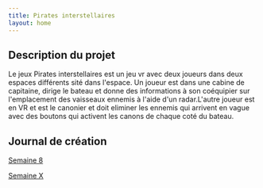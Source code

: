 ```yaml
---
title: Pirates interstellaires
layout: home
---
```


## Description du projet

Le jeux Pirates interstellaires est un jeu vr avec deux joueurs dans deux espaces différents sité dans l'espace. Un joueur est dans une cabine de capitaine, dirige le bateau et donne des informations à son coéquipier sur l'emplacement des vaisseaux ennemis à l'aide d'un radar.L'autre joueur est en VR et est le canonier et doit eliminer les ennemis qui arrivent en vague avec des boutons qui activent les canons de chaque coté du bateau.

## Journal de création

[Semaine 8](journaux/semaine8.md)

[Semaine X](journaux/semaineXX.md)
